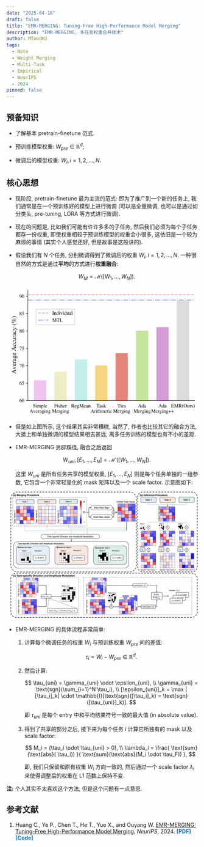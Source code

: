 ```yaml
---
date: "2025-04-18"
draft: false
title: "EMR-MERGING: Tuning-Free High-Performance Model Merging"
description: "EMR-MERGING, 多任务权重合并技术"
author: MTandHJ
tags:
  - Note
  - Weight Merging
  - Multi-Task
  - Empirical
  - NeurIPS
  - 2024
pinned: false
---
```




## 预备知识

- 了解基本 pretrain-finetune 范式.

- 预训练模型权重: $W_{pre} \in \mathbb{R}^d$;
- 微调后的模型权重: $W_i, i=1,2,\ldots, N$.

## 核心思想

- 现阶段, pretrain-finetune 最为主流的范式: 即为了推广到一个新的任务上, 我们通常是在一个预训练好的模型上进行微调 (可以是全量微调, 也可以是通过如 分类头, pre-tuning, LORA 等方式进行微调).

- 现在的问题是, 比如我们可能有许许多多的子任务, 然后我们必须为每个子任务都存一份权重, 即使权重相较于预训练模型的权重会小很多, 这依旧是一个较为麻烦的事情 (其实个人感觉还好, 但是故事是这般讲的).

- 假设我们有 $N$ 个任务, 分别微调得到了微调后的权重 $W_i, i=1,2,\ldots, N$. 一种很自然的方式是通过**平均**的方式进行**权重融合**:

    $$
    W_M = \mathcal{M}([W_1,\ldots, W_N]).
    $$

![20250418152012](https://raw.githubusercontent.com/MTandHJ/blog_source/master/images/20250418152012.png)

- 但是如上图所示, 这个结果其实非常糟糕, 当然了, 作者也比较其它的融合方法, 大抵上和单独微调的模型结果相去甚远, 离多任务训练的模型也有不小的差距.

- EMR-MERGING 另辟蹊径, 融合之后返回

    $$
    W_{uni}, [E_1, \ldots, E_N] = \mathcal{M}'([W_1, \ldots, W_N]).
    $$

    这里 $W_{uni}$ 是所有任务共享的模型权重, $[E_1, \ldots, E_N]$ 则是每个任务单独的一组参数, 它包含一个非常轻量化的 mask 矩阵以及一个 scale factor. 示意图如下:

![20250418152358](https://raw.githubusercontent.com/MTandHJ/blog_source/master/images/20250418152358.png)

- EMR-MERGING 的具体流程非常简单:
    1. 计算每个微调任务的权重 $W_i$ 与预训练权重 $W_{pre}$ 间的差值:

        $$
        \tau_i = W_i - W_{pre} \in \mathbb{R}^d.
        $$

    2. 然后计算:

        $$
        \tau_{uni} = \gamma_{uni} \odot \epsilon_{uni}, \\
        \gamma_{uni} = \text{sgn}(\sum_{i=1}^N \tau_i), \\
        [\epsilon_{uni}]_k = \max |[\tau_i]_k| \cdot \mathbb{I}[\text{sgn}([\tau_i]_k) = \text{sgn}([\tau_{uni}]_k)].
        $$

        即 $\tau_{uni}$ 是每个 entry 中和平均结果符号一致的最大值 (in absolute value).

    3. 得到了共享的部分之后, 接下来为每个任务 $i$ 计算它所独有的 mask 以及 scale factor:

        $$
        M_i = (\tau_i \odot \tau_{uni} > 0), \\
        \lambda_i = \frac{
            \text{sum}(\text{abs}( \tau_i))
        }{
            \text{sum}(\text{abs}(M_i \odot \tau_F))
        },
        $$

        即, 我们只保留和原有权重 $W_i$ 方向一致的, 然后通过一个 scale factor $\lambda_i$ 来使得调整后的权重在 L1 范数上保持不变.


**注:** 个人其实不太喜欢这个方法, 但是这个问题有一点意思.

## 参考文献

<ol class="reference">

  <li>
    Huang C., Ye P., Chen T., He T., Yue X., and Ouyang W.
    <u>EMR-MERGING: Tuning-Free High-Performance Model Merging.</u>
    <i>NeurIPS</i>, 2024.
    <a href="http://arxiv.org/abs/2405.17461" style="color: #007acc; font-weight: bold; text-decoration: none;">[PDF]</a>
    <a href="https://github.com/harveyhuang18/EMR_Merging" style="color: #007acc; font-weight: bold; text-decoration: none;">[Code]</a>
  </li>

  <!-- 添加更多文献条目 -->
</ol>
